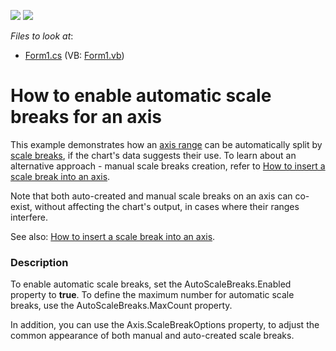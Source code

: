<!-- default badges list -->
[![](https://img.shields.io/badge/Open_in_DevExpress_Support_Center-FF7200?style=flat-square&logo=DevExpress&logoColor=white)](https://supportcenter.devexpress.com/ticket/details/E1621)
[![](https://img.shields.io/badge/📖_How_to_use_DevExpress_Examples-e9f6fc?style=flat-square)](https://docs.devexpress.com/GeneralInformation/403183)
<!-- default badges end -->
<!-- default file list -->
*Files to look at*:

* [Form1.cs](./CS/UseScaleBreaks/Form1.cs) (VB: [Form1.vb](./VB/UseScaleBreaks/Form1.vb))
<!-- default file list end -->
# How to enable automatic scale breaks for an axis


<p>This example demonstrates how an <a href="http://www.devexpress.com/Help/Content.aspx?help=XtraCharts&document=CustomDocument5803.htm">axis range</a> can be automatically split by <a href="http://www.devexpress.com/Help/Content.aspx?help=XtraCharts&document=CustomDocument6232.htm">scale breaks</a>, if the chart's data suggests their use. To learn about an alternative approach - manual scale breaks creation, refer to <a href="https://www.devexpress.com/Support/Center/p/E1493">How to insert a scale break into an axis</a>.</p><p>Note that both auto-created and manual scale breaks on an axis can co-exist, without affecting the chart's output, in cases where their ranges interfere.</p><p>See also: <a href="https://www.devexpress.com/Support/Center/p/E1493">How to insert a scale break into an axis</a>.</p>


<h3>Description</h3>

<p>To enable automatic scale breaks, set the AutoScaleBreaks.Enabled property to <strong>true</strong>. To define the maximum number for automatic scale breaks, use the AutoScaleBreaks.MaxCount property.</p><p>In addition, you can use the Axis.ScaleBreakOptions property, to adjust the common appearance of both manual and auto-created scale breaks.</p>

<br/>


